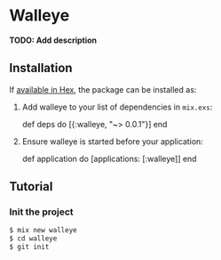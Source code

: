 # Walleye

**TODO: Add description**

## Installation

If [available in Hex](https://hex.pm/docs/publish), the package can be installed as:

  1. Add walleye to your list of dependencies in `mix.exs`:

        def deps do
          [{:walleye, "~> 0.0.1"}]
        end

  2. Ensure walleye is started before your application:

        def application do
          [applications: [:walleye]]
        end




## Tutorial

### Init the project

```bash
$ mix new walleye
$ cd walleye
$ git init
```